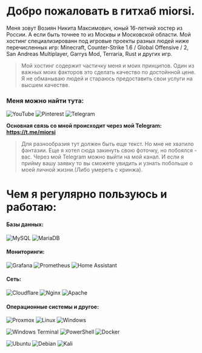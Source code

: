 # Добро пожаловать в гитхаб miorsi.

Меня зовут Возиян Никита Максимович, юный 16-летний хостер из России. А если быть точнее то из Москвы и Московской области.
Мой хостинг специализированн под игровые проекты разных людей ниже перечисленных игр: Minecraft, Counter-Strike 1.6 / Global Offensive / 2, San Andreas Multiplayer, Garrys Mod, Terraria, Rust и других игр.

> Мой хостинг содержит частичку меня и моих принципов.
> Один из важных моих факторов это сделать качество по достойнной цене.
> Я не обманываю людей и стараюсь предоставить свои услуги на высшем качестве.


### Меня можно найти тута:

![YouTube](https://img.shields.io/badge/YouTube-%23FF0000.svg?style=for-the-badge&logo=YouTube&logoColor=white)
![Pinterest](https://img.shields.io/badge/Pinterest-%23E60023.svg?style=for-the-badge&logo=Pinterest&logoColor=white)
![Telegram](https://img.shields.io/badge/Telegram-2CA5E0?style=for-the-badge&logo=telegram&logoColor=white)

**Основная связь со мной происходит через мой Telegram: https://t.me/miorsi**

>Для разнообразия тут должен быть еще текст.
>Но мне не хватило фантазии.
>Еще я хотел сюда закинуть свою фоточку, но побоялся - вас.
>Через мой Telegram можно выйти на мой канал. И если я прийму вашу заявку то вы сможете увидить и узнать побольше о моей личной жизни.(Либо умереть с кринжа).

# Чем я регулярно пользуюсь и работаю:

#### Базы данных:

![MySQL](https://img.shields.io/badge/mysql-4479A1.svg?style=for-the-badge&logo=mysql&logoColor=white)
![MariaDB](https://img.shields.io/badge/MariaDB-003545?style=for-the-badge&logo=mariadb&logoColor=white)


#### Мониторинги:

![Grafana](https://img.shields.io/badge/grafana-%23F46800.svg?style=for-the-badge&logo=grafana&logoColor=white)
![Prometheus](https://img.shields.io/badge/Prometheus-E6522C?style=for-the-badge&logo=Prometheus&logoColor=white)
![Home Assistant](https://img.shields.io/badge/home%20assistant-%2341BDF5.svg?style=for-the-badge&logo=home-assistant&logoColor=white)

#### Сеть: 

![Cloudflare](https://img.shields.io/badge/Cloudflare-F38020?style=for-the-badge&logo=Cloudflare&logoColor=white)
![Nginx](https://img.shields.io/badge/nginx-%23009639.svg?style=for-the-badge&logo=nginx&logoColor=white)
![Apache](https://img.shields.io/badge/apache-%23D42029.svg?style=for-the-badge&logo=apache&logoColor=white)

#### Операционные системы и другое:

![Proxmox](https://img.shields.io/badge/proxmox-proxmox?style=for-the-badge&logo=proxmox&logoColor=%23E57000&labelColor=%232b2a33&color=%232b2a33)
![Linux](https://img.shields.io/badge/Linux-FCC624?style=for-the-badge&logo=linux&logoColor=black)
![Windows](https://img.shields.io/badge/Windows-0078D6?style=for-the-badge&logo=windows&logoColor=white)


![Windows Terminal](https://img.shields.io/badge/Windows%20Terminal-%234D4D4D.svg?style=for-the-badge&logo=windows-terminal&logoColor=white)
![PowerShell](https://img.shields.io/badge/PowerShell-%235391FE.svg?style=for-the-badge&logo=powershell&logoColor=white)
![Docker](https://img.shields.io/badge/docker-%230db7ed.svg?style=for-the-badge&logo=docker&logoColor=white)

![Ubuntu](https://img.shields.io/badge/Ubuntu-E95420?style=for-the-badge&logo=ubuntu&logoColor=white)
![Debian](https://img.shields.io/badge/Debian-D70A53?style=for-the-badge&logo=debian&logoColor=white)
![Kali](https://img.shields.io/badge/Kali-268BEE?style=for-the-badge&logo=kalilinux&logoColor=white)



